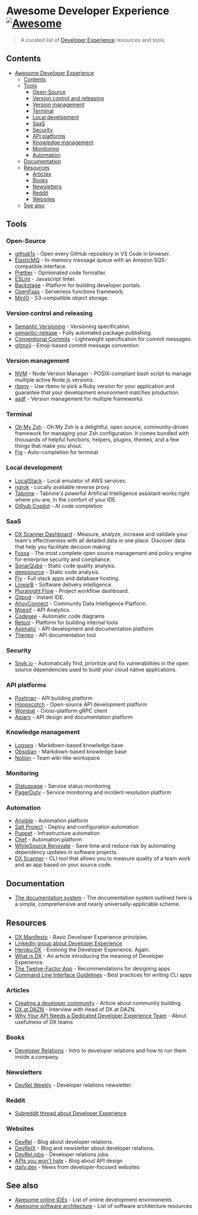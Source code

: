# Awesome Developer Experience [![Awesome](https://awesome.re/badge.svg)](https://awesome.re)

> A curated list of [Developer Experience]((https://developerexperience.io/practices/good-developer-experience)) resources and tools.

## Contents

- [Awesome Developer Experience ](#awesome-developer-experience-)
  - [Contents](#contents)
  - [Tools](#tools)
    - [Open-Source](#open-source)
    - [Version control and releasing](#version-control-and-releasing)
    - [Version management](#version-management)
    - [Terminal](#terminal)
    - [Local development](#local-development)
    - [SaaS](#saas)
    - [Security](#security)
    - [API platforms](#api-platforms)
    - [Knowledge management](#knowledge-management)
    - [Monitoring](#monitoring)
    - [Automation](#automation)
  - [Documentation](#documentation)
  - [Resources](#resources)
    - [Articles](#articles)
    - [Books](#books)
    - [Newsletters](#newsletters)
    - [Reddit](#reddit)
    - [Websites](#websites)
  - [See also](#see-also)

## Tools

### Open-Source

- [github1s](https://github1s.com/) - Open every GitHub repository in VS Code in browser.
- [ElasticMQ](https://github.com/softwaremill/elasticmq) - In-memory message queue with an Amazon SQS-compatible interface.
- [Prettier](https://prettier.io/) - Opinionated code formatter.
- [ESLint](https://eslint.org/) - Javascript linter.
- [Backstage](https://github.com/backstage/backstage) - Platform for building developer portals.
- [OpenFaas](https://www.openfaas.com/) - Serverless functions framework.
- [MinIO](https://github.com/minio/minio) - S3-compatible object storage.

### Version control and releasing
- [Semantic Versioning](https://semver.org/) - Versioning specification.
- [semantic-release](https://github.com/semantic-release/semantic-release) - Fully automated package publishing.
- [Conventional Commits](https://www.conventionalcommits.org/en/v1.0.0/) - Lightweight specification for commit messages.
- [gitmoji](https://gitmoji.dev/) - Emoji-based commit message convention

### Version management
- [NVM](https://github.com/nvm-sh/nvm) - Node Version Manager - POSIX-compliant bash script to manage multiple active Node.js versions.
- [rbenv](https://github.com/rbenv/rbenv) - Use rbenv to pick a Ruby version for your application and guarantee that your development environment matches production.
- [asdf](https://asdf-vm.com/) - Version management for multiple frameworks.

### Terminal
- [Oh My Zsh](https://ohmyz.sh/) - Oh My Zsh is a delightful, open source, community-driven framework for managing your Zsh configuration. It comes bundled with thousands of helpful functions, helpers, plugins, themes, and a few things that make you shout.
- [Fig](https://fig.io/) - Auto-completion for terminal

### Local development
- [LocalStack](https://github.com/localstack/localstack) - Local emulator of AWS services.
- [ngrok](https://ngrok.com/) - Locally available reverse proxy
- [Tabnine](https://www.tabnine.com/) - Tabnine's powerful Artificial Intelligence assistant works right where you are, in the comfort of your IDE.
- [Github Copilot](https://copilot.github.com/) - AI code completion
### SaaS

- [DX Scanner Dashboard](https://dxscanner.io) - Measure, analyze, increase and validate your team's effectiveness with all detailed data in one place. Discover data that help you facilitate decision making.
- [Fossa](https://fossa.com/) - The most complete open source management and policy engine for enterprise security and compliance.
- [SonarQube](https://www.sonarqube.org/) - Static code quality analysis.
- [deepsource](https://deepsource.io/) - Static code analysis.
- [Fly](https://fly.io/) - Full stack apps and database hosting.
- [LinearB](https://linearb.io/) - Software delivery intelligence.
- [Pluralsight Flow](https://www.pluralsight.com/product/flow) - Project workflow dashboard.
- [Gitpod](https://www.gitpod.io/) - Instant IDE.
- [AhoyConnect](https://www.ahoyconnect.com/) - Community Data Intelligence Platform.
- [Moesif](https://www.moesif.com/) - API Analytics.
- [Codesee](https://www.codesee.io/) - Automatic code diagrams
- [Retool](https://retool.com/) - Platform for building internal tools
- [Apimatic](https://www.apimatic.io/) - API development and documentation platform
- [Theneo](https://www.theneo.io/) - API documentation tool

### Security
- [Snyk.io](https://snyk.io) - Automatically find, prioritize and fix vulnerabilities in the open source dependencies used to build your cloud native applications.

### API platforms
- [Postman](https://www.postman.com/) - API building platform
- [Hoppscotch](https://github.com/hoppscotch/hoppscotch) - Open-source API development platform
- [Wombat](https://github.com/rogchap/wombat) - Cross-platform gRPC client
- [Apiary](https://apiary.io/) - API design and documentation platform

### Knowledge management
- [Logseq](https://logseq.com/) - Markdown-based knowledge base
- [Obsidian](https://obsidian.md/) - Markdown-based knowledge base
- [Notion](https://www.notion.so/) - Team wiki-like workspace

### Monitoring
- [Statuspage](https://www.atlassian.com/software/statuspage) - Service status monitoring
- [PagerDuty](https://www.pagerduty.com/) - Service monitoring and incident resolution platform

### Automation
- [Ansible](https://www.ansible.com/) - Automation platform
- [Salt Project](https://saltproject.io/) - Deploy and configuration automation
- [Puppet](https://puppet.com/) - Infrastructure automation
- [Chef](https://www.chef.io/) - Automation platform
- [WhiteSource Renovate](https://www.whitesourcesoftware.com/free-developer-tools/renovate) - Save time and reduce risk by automating dependency updates in software projects.
- [DX Scanner](https://github.com/DXHeroes/dx-scanner) - CLI tool that allows you to measure quality of a team work and an app based on your source code.

## Documentation

- [The documentation system](https://documentation.divio.com) - The documentation system outlined here is a simple, comprehensive and nearly universally-applicable scheme.

## Resources

- [DX Manifesto](https://developerexperiencemanifesto.org) - Basic Developer Experience principles.
- [LinkedIn group about Developer Experience](https://www.linkedin.com/groups/9032189/)
- [Heroku DX](https://www.heroku.com/dx) - Evolving the Developer Experience. Again.
- [What is DX](https://developerexperience.io/practices/good-developer-experience) - An article introducing the meaning of Developer Experience.
- [The Twelve-Factor App](https://12factor.net/) - Recommendations for designing apps
- [Command Line Interface Guidelines](https://clig.dev/) - Best practices for writing CLI apps

### Articles

- [Creating a developer community](https://therecursive.com/creating-a-developer-community-is-a-1-billion-bet-for-tech-companies/) - Article about community building.
- [DX at DAZN](https://getdx.com/podcast/developer-experience-at-dazn) - Interview with Head of DX at DAZN.
- [Why Your API Needs a Dedicated Developer Experience Team](https://nordicapis.com/why-your-api-needs-a-dedicated-developer-experience-team/) - About usefulness of DX teams

### Books

- [Developer Relations](https://www.devrelbook.com/) - Intro to developer relations and how to run them inside a company.

### Newsletters

- [DevRel Weekly](https://devrelweekly.com/) - Developer relations newsletter.

### Reddit

- [Subreddit thread about Developer Experience](https://www.reddit.com/r/DeveloperExperience/)

### Websites

- [DevRel](https://devrel.co/) - Blog about developer relations.
- [DevRelX](https://www.devrelx.com/) - Blog and newsletter about developer relations.
- [DevRel.jobs](https://www.devrel.jobs/) - Developer relations jobs.
- [APIs you won't hate](https://apisyouwonthate.com/) - Blog about API design
- [daily.dev](https://daily.dev/) - News from developer-focused websites

## See also
- [Awesome online IDEs](https://github.com/styfle/awesome-online-ide) - List of online development environments
- [Awesome software architecture](https://github.com/simskij/awesome-software-architecture) - List of software architecture resources